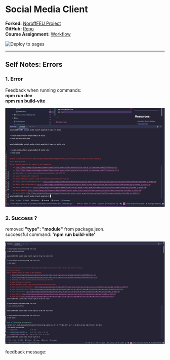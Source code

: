 # Social Media Client

**Forked:** [NoroffFEU Project](https://github.com/NoroffFEU/social-media-client)  
**GitHub:** [Repo](https://github.com/siljeangelvik/social-media-client-angelvik/tree/workflow)  
**Course Assignment:** [Workflow](https://noroff-content.gitlab.io/feu/workflow/ca.html)

![Deploy to pages](https://github.com/siljeangelvik/social-media-client-angelvik/actions/workflows/pages.yml/badge.svg)

---

## Self Notes: Errors

### 1. Error

Feedback when running commands:  
**npm run dev**  
**npm run build-vite**

![build-vite.png](./issues/img/build-vite.png)

### 2. Success ?

removed **"type": "module"** from package.json.  
successful command: **'npm run build-vite'**

![remove-module-from-packageJSON.png](./issues/img/remove-module-from-packageJSON.png)

feedback message:

<script src="./node_modules/bootstrap/dist/js/bootstrap.bundle.min.js">
in "/index.html" can't be bundled without type="module" attribute

---

## Notes:

- eslint is auto-activated in my editor, turn it off?
- eslint is configured manually
- Code Editor Setting: Tools / Languages & Framework / Actions on Save

## Issues:

(Test these)

- Login form modal closes on invalid input
- missing . in href

**- on login gets error: Cannot GET /**
checked: have correct login  

console in browser says:   
Content Security Policy: The page’s settings blocked the loading of a resource at inline (“default-src”).  
Content Security Policy: The page’s settings blocked the loading of a resource at http://localhost:4173/favicon.ico (“default-src”).  
Content Security Policy: The page’s settings blocked the loading of a resource at inline (“default-src”).

---

## Resources:

- [Workflow Status Badges](https://docs.github.com/en/actions/monitoring-and-troubleshooting-workflows/adding-a-workflow-status-badge)
- [Cypress Docs](https://docs.cypress.io/guides/overview/why-cypress)
- [Prettier Pre-Commit Hook](https://prettier.io/docs/en/precommit.html)
- [npm commands](https://docs.npmjs.com/cli/v7/commands)
- [ESLint JavaScript](https://eslint.org/docs/latest/developer-guide/working-with-rules)
- [Simple SASS Compiler Setup](https://sprucecss.com/blog/the-simplest-sass-compile-setup)
- [Vite Docs Guide](https://vitejs.dev/guide/)
- [Git Docs WebHook](https://docs.github.com/en/get-started/customizing-your-github-workflow/exploring-integrations/about-webhooks)

### Tools

**Bundler:** Vite
**Formatter:** Prettier  
**Linting:** ESLint  
**Unit Tester:** Jest / Cypress  
**E2E Tester:** Cypress
